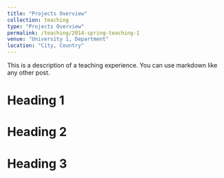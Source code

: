 ```yaml
---
title: "Projects Overview"
collection: teaching
type: "Projects Overview"
permalink: /teaching/2014-spring-teaching-1
venue: "University 1, Department"
location: "City, Country"
---
```

This is a description of a teaching experience. You can use markdown like any other post.

Heading 1
======

Heading 2
======

Heading 3
======
